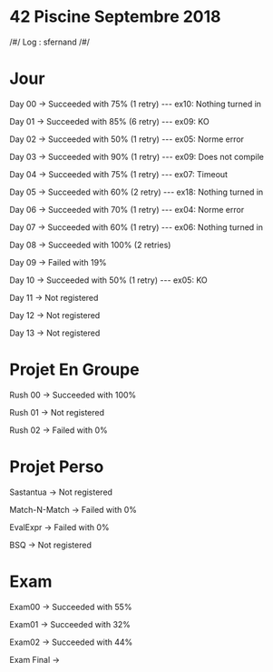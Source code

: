 # 42  Piscine Septembre 2018 
/#/ Log : sfernand /#/ 

# Jour
Day 00 -> Succeeded with 75%    (1 retry)      ---   ex10: Nothing turned in

Day 01 -> Succeeded with 85%    (6 retry)      ---   ex09: KO

Day 02 -> Succeeded with 50%    (1 retry)       ---  ex05: Norme error
 
Day 03 -> Succeeded with 90%    (1 retry)     ---    ex09: Does not compile

Day 04 -> Succeeded with 75%    (1 retry)      ---   ex07: Timeout

Day 05 -> Succeeded with 60%    (2 retry)     ---   ex18: Nothing turned in 

Day 06 -> Succeeded with 70%    (1 retry)     ---   ex04: Norme error

Day 07 -> Succeeded with 60%    (1 retry)     ---   ex06: Nothing turned in 

Day 08 -> Succeeded with 100%   (2 retries)   

Day 09 -> Failed with 19% 

Day 10 -> Succeeded with 50%    (1 retry)    ---    ex05: KO

Day 11 -> Not registered

Day 12 -> Not registered 

Day 13 -> Not registered 

# Projet En Groupe
Rush 00 -> Succeeded with 100%

Rush 01 -> Not registered 

Rush 02 -> Failed with 0%

# Projet Perso
Sastantua -> Not registered 

Match-N-Match -> Failed with 0%

EvalExpr -> Failed with 0%

BSQ -> Not registered 

# Exam
Exam00 -> Succeeded with 55%

Exam01 -> Succeeded with 32%

Exam02 -> Succeeded with 44%

Exam Final ->
